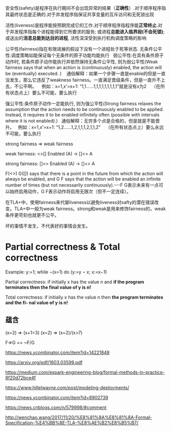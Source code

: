 安全性(safety)是程序在执行期间不会出现异常的结果（**正确性**）.对于顺序程序指其最终状态是正确的.对于并发程序指保证共享变量的互斥访问和无死锁出现

活性(liveness)是程序能按预期完成它的工作.对于顺序程序指程序能**正常终止**.对于并发程序指每个进程能得到它所要求的服务; 或进程**总能进入临界段(不会死锁)**; 或送出的**消息总能到达目的进程**, 活性深深受到执行机构调度策略的影响

公平性(fairness)指在有限进展的假设下没有一个进程处于死等状态.
    无条件公平性:调度策略如能保证每个无条件的原子功能均能执行
    弱公平性:在具有条件原子动作时, 若条件原子动作能执行并依然保持无条件公平性, 则为弱公平性(Weak fairness says that when an action is (continuously)  enabled, the action will be (eventually) executed. )
    通俗解释：如果一个步骤一直是enable的但是一直没发生，那么它违反了weakness fairness。一直满足晋级条件，但是一直升不上去，不公平啊。
    例如：x=1,x'=x+1: “1,1......1,1,1,1,1,1,1,1,1”就是没有x为2
    （在所有状态点上）要么不可能，要么执行
    
  强公平性:条件原子动作一定能执行, 则为强公平性(Strong fairness relaxes the assumption that the action needs to be continuously enabled to be applied. Instead, it requires it to be enabled infinitely often (possible with intervals where it is not enabled).)
    通俗解释：无穷多个点是合格的，但是就是不能晋升。
    例如：x=1,x'=x+1: “1,2......1,2,1,1,1,2,1,1,2”
    （在所有状态点上）要么永远不可能，要么执行

strong fairness => weak fairness

weak fairness:
<>[] Enabled (A) ->  []<> A

strong fairness:
[]<> Enabled (A) -> []<> A


F(<>) G([]) says that there is a point in the future from which the action will always be enabled, and G F says that the action will be enabled an infinite number of times (but not necessarily continuously).---F G表示未来有一点可以始终启用动作，G F表示动作将启用无限次（但不一定连续）。


在TLA+中，使用fairness来代替liveness以避免liveness对safty的潜在错误改变。TLA+中一般为weak fairness。strong和weak是用来修饰fairness的，weak条件更苛刻也就更不公平。

坏的事情不发生，不代表好的事情会发生。

# Partial correctness & Total correctness
Example:
y:=1;
while ¬(x=1) do
    (y:=y ⋆ x; x:=x−1)
    
Partial correctness: if initially x has the
value n and **if the program terminates then
the final value of y is n!**

Total correctness: if initially x has the value
n then **the program terminates and the fi-
nal value of y is n!**


## 蕴含
(x=2) => (x+1=3)
(x=2) => (x=2)\/(x>7)

F=>G == ~F\/G


https://news.ycombinator.com/item?id=14221848

https://arxiv.org/pdf/1603.03599.pdf

https://medium.com/espark-engineering-blog/formal-methods-in-practice-8f20d72bce4f

https://www.hillelwayne.com/post/modeling-deployments/

https://news.ycombinator.com/item?id=8902739

https://news.cnblogs.com/n/579998/#comment

http://wenchao.wang/2017/11/20/%E8%81%8A%E8%81%8A-Formal-Specification-%E4%BB%8E-TLA-%E8%AE%B2%E8%B5%B7/
